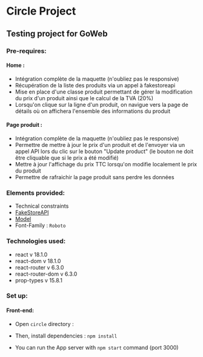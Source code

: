 # Circle Project

## Testing project for GoWeb

### Pre-requires:

#### Home :

- Intégration complète de la maquette (n'oubliez pas le responsive)
- Récupération de la liste des produits via un appel à fakestoreapi
- Mise en place d'une classe produit permettant de gérer la modification du prix d'un produit ainsi que
le calcul de la TVA (20%)
- Lorsqu'on clique sur la ligne d'un produit, on navigue vers la page de détails où on affichera
l'ensemble des informations du produit
#### Page produit :

- Intégration complète de la maquette (n'oubliez pas le responsive)
- Permettre de mettre à jour le prix d'un produit et de l'envoyer via un appel API lors du clic sur le
bouton "Update product" (le bouton ne doit être cliquable que si le prix a été modifié)
- Mettre à jour l'affichage du prix TTC lorsqu'on modifie localement le prix du produit
- Permettre de rafraichir la page produit sans perdre les données

### Elements provided:

 - Technical constraints
 - [FakeStoreAPI](https://fakestoreapi.com/docs)
 - [Model](https://xd.adobe.com/view/3e2909d1-79c4-4337-b504-37b1742fcffc-6b7a/grid/)
 - Font-Family : `Roboto`

### Technologies used:

- react v 18.1.0
- react-dom v 18.1.0
- react-router v 6.3.0
- react-router-dom v 6.3.0
- prop-types v 15.8.1
### Set up:
#### Front-end:

- Open `circle` directory :

- Then, install dependencies : `npm install`

- You can run the App server with `npm start` command (port 3000)